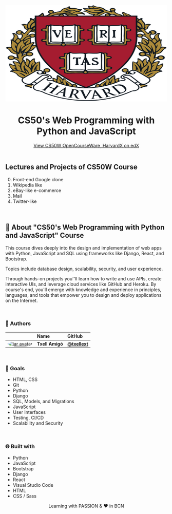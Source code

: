 <br>
<div align="center">
    <img src="/logo/Harvard_logo.png" alt="harvard logo" width="600" height="300" /> <br />
    <h1 align="center"> CS50's Web Programming with Python and JavaScript </h1>
    <div align="center">
        <a href="https://www.edx.org/es/course/cs50s-web-programming-with-python-and-javascript"> View CS50W OpenCourseWare, HarvardX on edX</a>
    </div>
</div>

<br>

## Lectures and Projects of CS50W Course

 0. Front-end Google clone
 1. Wikipedia like
 2. eBay-like e-commerce
 3. Mail
 4. Twitter-like


<br>

## 🚀 About "CS50's Web Programming with Python and JavaScript" Course
This course dives deeply into the design and implementation of web apps with Python, JavaScript and SQL 
using frameworks like Django, React, and Bootstrap.

Topics include database design, scalability, security, and user experience. 

Through hands-on projects you''ll learn how to write and use APIs, create interactive UIs, and leverage cloud services like GitHub and Heroku. By course's end, you'll emerge with knowledge and experience in principles, languages, and tools that empower you to design and deploy applications on the Internet.

<br> 

### 👷 Authors

|                     | Name                | GitHub              |
| :------------------ | :------------------ | :------------------ |
| <a href="https://github.com/txellext"><img src="https://avatars.githubusercontent.com/u/108218084?v=4" width="60" height="60" style="border-radius: 50%" alt="jar avatar"></a> | **Txell Amigó** | [**@txellext**](https://github.com/txellext) |   

<br>

### 🦋 Goals

- HTML, CSS
- Git
- Python
- Django
- SQL, Models, and Migrations
- JavaScript
- User Interfaces
- Testing, CI/CD
- Scalability and Security

<br>

### 🌐 Built with
- Python 
- JavaScript 
- Bootstrap 
- Django
- React
- Visual Studio Code 
- HTML
- CSS / Sass


<p align="center">Learning with PASSION & ❤️ in BCN</p>